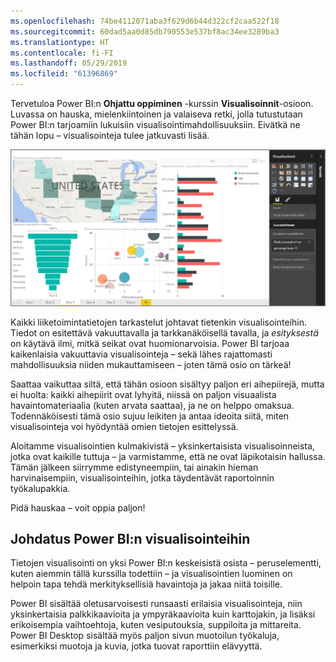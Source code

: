 ```yaml
---
ms.openlocfilehash: 74be4112071aba3f629d6b44d322cf2caa522f18
ms.sourcegitcommit: 60dad5aa0d85db790553e537bf8ac34ee3289ba3
ms.translationtype: HT
ms.contentlocale: fi-FI
ms.lasthandoff: 05/29/2019
ms.locfileid: "61396869"
---
```

Tervetuloa Power BI:n **Ohjattu oppiminen** -kurssin **Visualisoinnit**-osioon. Luvassa on hauska, mielenkiintoinen ja valaiseva retki, jolla tutustutaan Power BI:n tarjoamiin lukuisiin visualisointimahdollisuuksiin. Eivätkä ne tähän lopu – visualisointeja tulee jatkuvasti lisää.

![](media/3-1-intro-visualizations/3-1_1.png)

Kaikki liiketoimintatietojen tarkastelut johtavat tietenkin visualisointeihin. Tiedot on esitettävä vakuuttavalla ja tarkkanäköisellä tavalla, ja *esityksestä* on käytävä ilmi, mitkä seikat ovat huomionarvoisia. Power BI tarjoaa kaikenlaisia vakuuttavia visualisointeja – sekä lähes rajattomasti mahdollisuuksia niiden mukauttamiseen – joten tämä osio on tärkeä!

Saattaa vaikuttaa siltä, että tähän osioon sisältyy paljon eri aihepiirejä, mutta ei huolta: kaikki aihepiirit ovat lyhyitä, niissä on paljon visuaalista havaintomateriaalia (kuten arvata saattaa), ja ne on helppo omaksua. Todennäköisesti tämä osio sujuu leikiten ja antaa ideoita siitä, miten visualisointeja voi hyödyntää omien tietojen esittelyssä.

Aloitamme visualisointien kulmakivistä – yksinkertaisista visualisoinneista, jotka ovat kaikille tuttuja – ja varmistamme, että ne ovat läpikotaisin hallussa. Tämän jälkeen siirrymme edistyneempiin, tai ainakin hieman harvinaisempiin, visualisointeihin, jotka täydentävät raportoinnin työkalupakkia.

Pidä hauskaa – voit oppia paljon!

## <a name="introduction-to-visuals-in-power-bi"></a>Johdatus Power BI:n visualisointeihin
Tietojen visualisointi on yksi Power BI:n keskeisistä osista – peruselementti, kuten aiemmin tällä kurssilla todettiin – ja visualisointien luominen on helpoin tapa tehdä merkityksellisiä havaintoja ja jakaa niitä toisille.

Power BI sisältää oletusarvoisesti runsaasti erilaisia visualisointeja, niin yksinkertaisia palkkikaavioita ja ympyräkaavioita kuin karttojakin, ja lisäksi erikoisempia vaihtoehtoja, kuten vesiputouksia, suppiloita ja mittareita. Power BI Desktop sisältää myös paljon sivun muotoilun työkaluja, esimerkiksi muotoja ja kuvia, jotka tuovat raporttiin elävyyttä.

